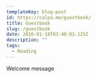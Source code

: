 ```yaml
---
templateKey: blog-post
id: https://calpa.me/guestbook/
title: Guestbook
slug: /guestbook
date: 2016-01-18T03:48:03.125Z
description: ""
tags:
  - Reading
---
```


Welcome message
